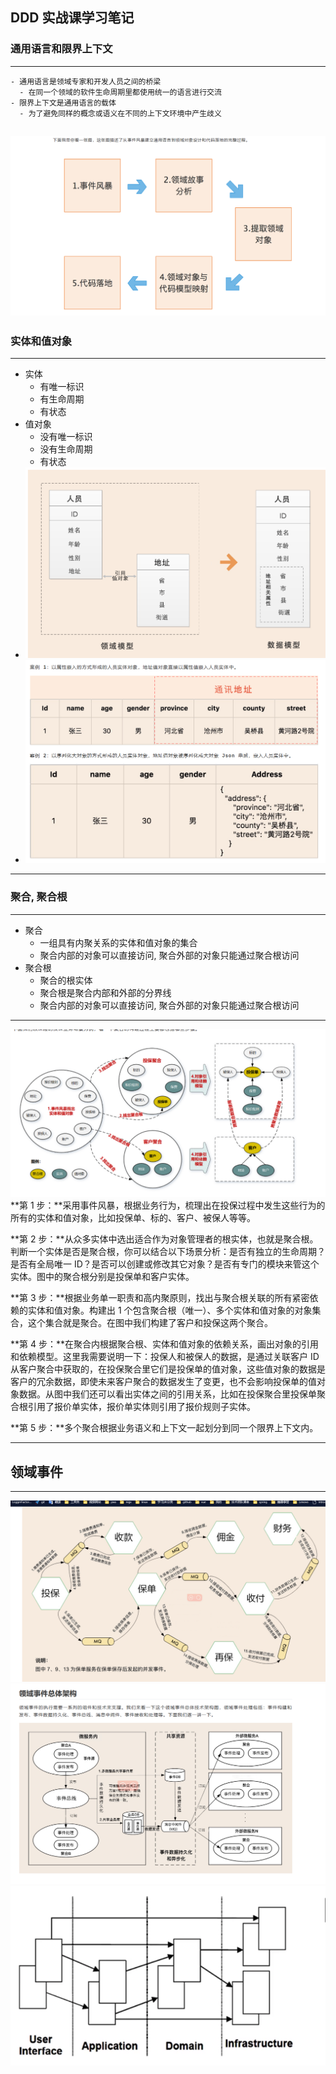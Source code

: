 ## DDD 实战课学习笔记 
### 通用语言和限界上下文
-----------------------------------------
    - 通用语言是领域专家和开发人员之间的桥梁
      - 在同一个领域的软件生命周期里都使用统一的语言进行交流
    - 限界上下文是通用语言的载体
      - 为了避免同样的概念或语义在不同的上下文环境中产生歧义
![img_1.png](img_1.png)
-----------------------------------------
### 实体和值对象
-----------------------------------------
  - 实体
    - 有唯一标识
    - 有生命周期
    - 有状态
  - 值对象
    - 没有唯一标识
    - 没有生命周期
    - 有状态
  - ![img_2.png](img_2.png)
  - ![img_3.png](img_3.png)
-----------------------------------------
### 聚合, 聚合根
-----------------------------------------

  - 聚合
    - 一组具有内聚关系的实体和值对象的集合
    - 聚合内部的对象可以直接访问, 聚合外部的对象只能通过聚合根访问
  - 聚合根
    - 聚合的根实体
    - 聚合根是聚合内部和外部的分界线
    - 聚合内部的对象可以直接访问, 聚合外部的对象只能通过聚合根访问
-----------------------------------------
![img_4.png](img_4.png)
**第 1 步：**采用事件风暴，根据业务行为，梳理出在投保过程中发生这些行为的所有的实体和值对象，比如投保单、标的、客户、被保人等等。

**第 2 步：**从众多实体中选出适合作为对象管理者的根实体，也就是聚合根。判断一个实体是否是聚合根，你可以结合以下场景分析：是否有独立的生命周期？是否有全局唯一 ID？是否可以创建或修改其它对象？是否有专门的模块来管这个实体。图中的聚合根分别是投保单和客户实体。

**第 3 步：**根据业务单一职责和高内聚原则，找出与聚合根关联的所有紧密依赖的实体和值对象。构建出 1 个包含聚合根（唯一）、多个实体和值对象的对象集合，这个集合就是聚合。在图中我们构建了客户和投保这两个聚合。

**第 4 步：**在聚合内根据聚合根、实体和值对象的依赖关系，画出对象的引用和依赖模型。这里我需要说明一下：投保人和被保人的数据，是通过关联客户 ID 从客户聚合中获取的，在投保聚合里它们是投保单的值对象，这些值对象的数据是客户的冗余数据，即使未来客户聚合的数据发生了变更，也不会影响投保单的值对象数据。从图中我们还可以看出实体之间的引用关系，比如在投保聚合里投保单聚合根引用了报价单实体，报价单实体则引用了报价规则子实体。

**第 5 步：**多个聚合根据业务语义和上下文一起划分到同一个限界上下文内。

-----------------------------------------
## 领域事件
------------------
  
![img_5.png](img_5.png)
![img_6.png](img_6.png)
![img.png](img.png)